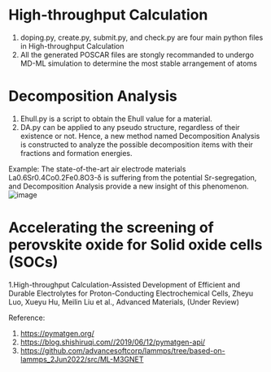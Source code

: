 # High-throughput Calculation
1. doping.py, create.py, submit.py, and check.py are four main python files in High-throughput Calculation
2. All the generated POSCAR files are stongly recommanded to undergo MD-ML simulation to determine the most stable arrangement of atoms

# Decomposition Analysis
1. Ehull.py is a script to obtain the Ehull value for a material. 
2. DA.py can be applied to any pseudo structure, regardless of their existence or not. Hence, a new method named Decomposition Analysis is constructed to analyze the possible decomposition items with their fractions and formation energies.

Example: The state-of-the-art air electrode materials La0.6Sr0.4Co0.2Fe0.8O3-δ is suffering from the potential Sr-segregation, and Decomposition Analysis provide a new insight of this phenomenon.
![image](https://github.com/XueyuHu/HighthroughputCalculation/assets/100099238/46e16428-0b80-413e-a515-cb20277f025b)



# Accelerating the screening of perovskite oxide for Solid oxide cells (SOCs)
1.High-throughput Calculation-Assisted Development of Efficient and Durable Electrolytes for Proton-Conducting Electrochemical Cells, Zheyu Luo, Xueyu Hu, Meilin Liu et al., Advanced Materials, (Under Review)


Reference:
1. https://pymatgen.org/
2. https://blog.shishiruqi.com//2019/06/12/pymatgen-api/
3. https://github.com/advancesoftcorp/lammps/tree/based-on-lammps_2Jun2022/src/ML-M3GNET
